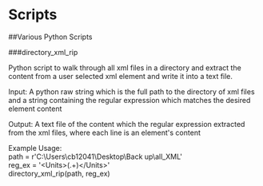 # Scripts
##Various Python Scripts


###directory_xml_rip

Python script to walk through all xml files in a directory
and extract the content from a user selected xml element and write
it into a text file.

Input: A python raw string which is the full path to the directory of xml
files and a string containing the regular expression which matches the
desired element content

Output: A text file of the content which the regular expression
extracted from the xml files, where each line is an element's
content

Example Usage:    
path = r'C:\Users\cb12041\Desktop\Back up\all_XML'    
reg_ex = '\<Units>(.+)\</Units>'    
directory_xml_rip(path, reg_ex)    

